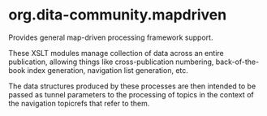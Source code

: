 org.dita-community.mapdriven
============================

Provides general map-driven processing framework support.

These XSLT modules manage collection of data across an entire
publication, allowing things like cross-publication numbering,
back-of-the-book index generation, navigation list generation,
etc.

The data structures produced by these processes are then intended
to be passed as tunnel parameters to the processing of topics
in the context of the navigation topicrefs that refer to them.
